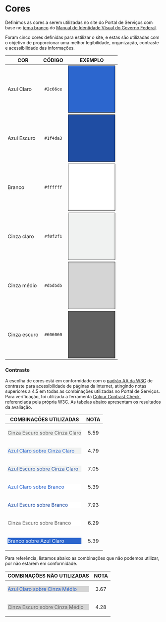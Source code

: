 # Cores

<style>
.swatch {
  max-width: 150px;
  min-width: 150px;
  width: 150px;
  max-height: 150px;
  min-height: 150px;
  height: 150px;
  border: 1px solid black;
}
</style>
 
Definimos as cores a serem utilizadas no site do Portal de Serviços com base no [tema branco] do [Manual de Identidade Visual do Governo Federal][estilos].

Foram cinco cores definidas para estilizar o site, e estas são utilizadas com o objetivo de proporcionar uma melhor legibilidade, organização, contraste e acessibilidade das informações. 

[tema branco]:https://github.com/plonegovbr/brasil.gov.temas#id6
[estilos]:http://www.secom.gov.br/orientacoes-gerais/comunicacao-digital/guia-de-estilo-identidade-padrao-comunicacao-digital-fev2015.pdf

| COR         | CÓDIGO		| EXEMPLO
| ----------- | :---------: | ------------------------------------------------------------------ |
| Azul Claro  | `#2c66ce`   | <div class="swatch" style="background-color: #2c66ce">&nbsp;</div> |
| Azul Escuro | `#1f4da3`   | <div class="swatch" style="background-color: #1f4da3">&nbsp;</div> |
| Branco      | `#ffffff`   | <div class="swatch" style="background-color: #ffffff">&nbsp;</div> |
| Cinza claro | `#f0f2f1`   | <div class="swatch" style="background-color: #f0f2f1">&nbsp;</div> |
| Cinza médio | `#d5d5d5`   | <div class="swatch" style="background-color: #d5d5d5">&nbsp;</div> |
| Cinza escuro| `#606060`   | <div class="swatch" style="background-color: #606060">&nbsp;</div> |

### Contraste

A escolha de cores está em conformidade com o [padrão AA da W3C](http://www.w3.org/WAI/WCAG20/quickref/#qr-visual-audio-contrast-contrast) de contraste para acessibilidade de páginas da internet, atingindo notas superiores a 4.5 em todas as combinações utilizadas no Portal de Serviços. Para verificação, foi utilizada a ferramenta [Colour Contrast Check](http://snook.ca/technical/colour_contrast/colour.html#fg=33FF33,bg=333333), referenciada pela própria W3C. As tabelas abaixo apresentam os resultados da avaliação.

| COMBINAÇÕES UTILIZADAS                                                                   | NOTA |
| -----------------------------------------------------------------------------------------| :--: |
|<p style="background-color: #f0f2f1; color: #606060"> Cinza Escuro sobre Cinza Claro </p> | 5.59 |
|<p style="background-color: #f0f2f1; color: #2c66ce"> Azul Claro sobre Cinza Claro </p>   | 4.79 |
|<p style="background-color: #f0f2f1; color: #1f4da3"> Azul Escuro sobre Cinza Claro </p>  | 7.05 |
|<p style="background-color: #ffffff; color: #2c66ce"> Azul Claro sobre Branco </p>        | 5.39 |
|<p style="background-color: #ffffff; color: #1f4da3"> Azul Escuro sobre Branco </p>       | 7.93 |
|<p style="background-color: #ffffff; color: #606060"> Cinza Escuro sobre Branco </p>      | 6.29 |
|<p style="background-color: #2c66ce; color: #ffffff"> Branco sobre Azul Claro </p>        | 5.39 |

Para referência, listamos abaixo as combinações que não podemos utilizar, por não estarem em conformidade.

| COMBINAÇÕES NÃO UTILIZADAS                                                               | NOTA |
| -----------------------------------------------------------------------------------------| :--: |
|<p style="background-color: #d5d5d5; color: #2c66ce"> Azul Claro sobre Cinza Médio </p>   | 3.67 |
|<p style="background-color: #d5d5d5; color: #606060"> Cinza Escuro sobre Cinza Médio </p> | 4.28 |